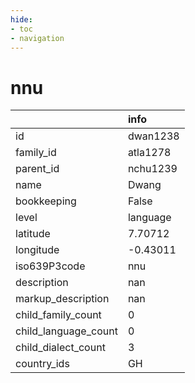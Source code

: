 ```yaml
---
hide:
- toc
- navigation
---
```

# nnu
|                      | info     |
|:---------------------|:---------|
| id                   | dwan1238 |
| family_id            | atla1278 |
| parent_id            | nchu1239 |
| name                 | Dwang    |
| bookkeeping          | False    |
| level                | language |
| latitude             | 7.70712  |
| longitude            | -0.43011 |
| iso639P3code         | nnu      |
| description          | nan      |
| markup_description   | nan      |
| child_family_count   | 0        |
| child_language_count | 0        |
| child_dialect_count  | 3        |
| country_ids          | GH       |